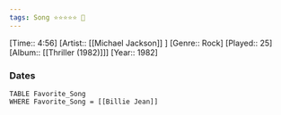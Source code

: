 ```yaml
---
tags: Song ⭐⭐⭐⭐⭐ 💛
---
```

[Time:: 4:56]
[Artist:: [[Michael Jackson]] ]
[Genre:: Rock]
[Played:: 25]
[Album:: [[Thriller (1982)]]]
[Year:: 1982]
### Dates
````dataview
TABLE Favorite_Song
WHERE Favorite_Song = [[Billie Jean]]
````